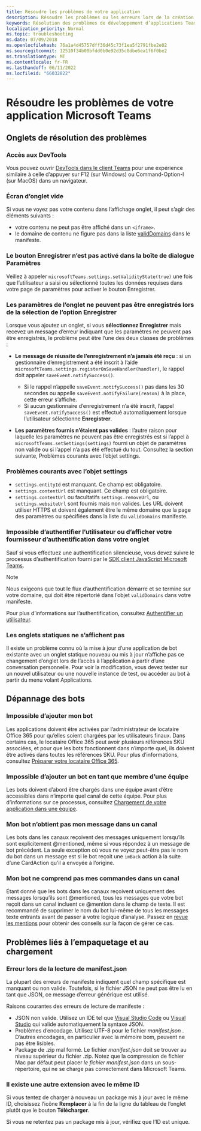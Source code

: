 ```yaml
---
title: Résoudre les problèmes de votre application
description: Résoudre les problèmes ou les erreurs lors de la création d’applications pour Microsoft Teams
keywords: Résolution des problèmes de développement d’applications Teams
localization_priority: Normal
ms.topic: troubleshooting
ms.date: 07/09/2018
ms.openlocfilehash: 76a1a4d45757dff36d45c73f1ea5f2791fbe2e02
ms.sourcegitcommit: 12510f34b00bfdd0b0e92d35c8dbe6ea1f6f0be2
ms.translationtype: MT
ms.contentlocale: fr-FR
ms.lasthandoff: 06/11/2022
ms.locfileid: "66032822"
---
```

# <a name="troubleshoot-your-microsoft-teams-app"></a>Résoudre les problèmes de votre application Microsoft Teams

## <a name="troubleshooting-tabs"></a>Onglets de résolution des problèmes

### <a name="accessing-the-devtools"></a>Accès aux DevTools

Vous pouvez ouvrir [DevTools dans le client Teams](~/tabs/how-to/developer-tools.md) pour une expérience similaire à celle d’appuyer sur F12 (sur Windows) ou Command-Option-I (sur MacOS) dans un navigateur.

### <a name="blank-tab-screen"></a>Écran d’onglet vide

Si vous ne voyez pas votre contenu dans l’affichage onglet, il peut s’agir des éléments suivants :

* votre contenu ne peut pas être affiché dans un `<iframe>`.
* le domaine de contenu ne figure pas dans la liste [validDomains](~/resources/schema/manifest-schema.md#validdomains) dans le manifeste.

### <a name="the-save-button-isnt-enabled-on-the-settings-dialog"></a>Le bouton Enregistrer n’est pas activé dans la boîte de dialogue Paramètres

Veillez à appeler `microsoftTeams.settings.setValidityState(true)` une fois que l’utilisateur a saisi ou sélectionné toutes les données requises dans votre page de paramètres pour activer le bouton Enregistrer.

### <a name="the-tab-settings-cant-be-saved-on-selecting-save"></a>Les paramètres de l’onglet ne peuvent pas être enregistrés lors de la sélection de l’option Enregistrer

Lorsque vous ajoutez un onglet, si vous **sélectionnez Enregistrer** mais recevez un message d’erreur indiquant que les paramètres ne peuvent pas être enregistrés, le problème peut être l’une des deux classes de problèmes :

* **Le message de réussite de l’enregistrement n’a jamais été reçu** : si un gestionnaire d’enregistrement a été inscrit à l’aide `microsoftTeams.settings.registerOnSaveHandler(handler)`, le rappel doit appeler `saveEvent.notifySuccess()`.

  * Si le rappel n’appelle `saveEvent.notifySuccess()` pas dans les 30 secondes ou appelle `saveEvent.notifyFailure(reason)` à la place, cette erreur s’affiche.
  * Si aucun gestionnaire d’enregistrement n’a été inscrit, l’appel `saveEvent.notifySuccess()` est effectué automatiquement lorsque l’utilisateur sélectionne **Enregistrer**.

* **Les paramètres fournis n’étaient pas valides** : l’autre raison pour laquelle les paramètres ne peuvent pas être enregistrés est si l’appel à `microsoftTeams.setSettings(settings)` fourni un objet de paramètres non valide ou si l’appel n’a pas été effectué du tout. Consultez la section suivante, Problèmes courants avec l’objet settings.

### <a name="common-problems-with-the-settings-object"></a>Problèmes courants avec l’objet settings

* `settings.entityId` est manquant. Ce champ est obligatoire.
* `settings.contentUrl` est manquant. Ce champ est obligatoire.
* `settings.contentUrl` ou facultatifs `settings.removeUrl`, ou `settings.websiteUrl` sont fournis mais non valides. Les URL doivent utiliser HTTPS et doivent également être le même domaine que la page des paramètres ou spécifiées dans la liste du `validDomains` manifeste.

### <a name="cant-authenticate-the-user-or-display-your-auth-provider-in-your-tab"></a>Impossible d’authentifier l’utilisateur ou d’afficher votre fournisseur d’authentification dans votre onglet

Sauf si vous effectuez une authentification silencieuse, vous devez suivre le processus d’authentification fourni par le [SDK client JavaScript Microsoft Teams](/javascript/api/overview/msteams-client).

> [!NOTE]
>Nous exigeons que tout le flux d’authentification démarre et se termine sur votre domaine, qui doit être répertorié dans l’objet `validDomains` dans votre manifeste.

Pour plus d’informations sur l’authentification, consultez [Authentifier un utilisateur](~/concepts/authentication/authentication.md).

### <a name="static-tabs-not-showing-up"></a>Les onglets statiques ne s’affichent pas

Il existe un problème connu où la mise à jour d’une application de bot existante avec un onglet statique nouveau ou mis à jour n’affiche pas ce changement d’onglet lors de l’accès à l’application à partir d’une conversation personnelle.  Pour voir la modification, vous devez tester sur un nouvel utilisateur ou une nouvelle instance de test, ou accéder au bot à partir du menu volant Applications.

## <a name="troubleshooting-bots"></a>Dépannage des bots

### <a name="cant-add-my-bot"></a>Impossible d’ajouter mon bot

Les applications doivent être activées par l’administrateur de locataire Office 365 pour qu’elles soient chargées par les utilisateurs finaux. Dans certains cas, le locataire Office 365 peut avoir plusieurs références SKU associées, et pour que les bots fonctionnent dans n’importe quel, ils doivent être activés dans toutes les références SKU. Pour plus d’informations, consultez [Préparer votre locataire Office 365](~/concepts/build-and-test/prepare-your-o365-tenant.md).

### <a name="cant-add-bot-as-a-member-of-a-team"></a>Impossible d’ajouter un bot en tant que membre d’une équipe

Les bots doivent d’abord être chargés dans une équipe avant d’être accessibles dans n’importe quel canal de cette équipe. Pour plus d’informations sur ce processus, consultez [Chargement de votre application dans une équipe](~/concepts/deploy-and-publish/apps-upload.md).

### <a name="my-bot-doesnt-get-my-message-in-a-channel"></a>Mon bot n’obtient pas mon message dans un canal

Les bots dans les canaux reçoivent des messages uniquement lorsqu’ils sont explicitement @mentioned, même si vous répondez à un message de bot précédent. La seule exception où vous ne voyez peut-être pas le nom du bot dans un message est si le bot reçoit une `imBack` action à la suite d’une CardAction qu’il a envoyée à l’origine.

### <a name="my-bot-doesnt-understand-my-commands-when-in-a-channel"></a>Mon bot ne comprend pas mes commandes dans un canal

Étant donné que les bots dans les canaux reçoivent uniquement des messages lorsqu’ils sont @mentioned, tous les messages que votre bot reçoit dans un canal incluent ce @mention dans le champ de texte. Il est recommandé de supprimer le nom du bot lui-même de tous les messages texte entrants avant de passer à votre logique d’analyse. Passez en [revue les mentions](../bots/how-to/conversations/channel-and-group-conversations.md#work-with-mentions) pour obtenir des conseils sur la façon de gérer ce cas.

## <a name="issues-with-packaging-and-uploading"></a>Problèmes liés à l’empaquetage et au chargement

### <a name="error-while-reading-manifestjson"></a>Erreur lors de la lecture de manifest.json

La plupart des erreurs de manifeste indiquent quel champ spécifique est manquant ou non valide. Toutefois, si le fichier JSON ne peut pas être lu en tant que JSON, ce message d’erreur générique est utilisé.

Raisons courantes des erreurs de lecture de manifeste :

* JSON non valide. Utilisez un IDE tel que [Visual Studio Code](https://code.visualstudio.com) ou [Visual Studio](https://www.visualstudio.com/vs/) qui valide automatiquement la syntaxe JSON.
* Problèmes d’encodage. Utilisez UTF-8 pour le fichier *manifest.json* . D’autres encodages, en particulier avec la mémoire bom, peuvent ne pas être lisibles.
* Package de .zip mal formé. Le fichier *manifest.json* doit se trouver au niveau supérieur du fichier .zip. Notez que la compression de fichier Mac par défaut peut placer *le fichier manifest.json* dans un sous-répertoire, qui ne se charge pas correctement dans Microsoft Teams.

### <a name="another-extension-with-same-id-exists"></a>Il existe une autre extension avec le même ID

Si vous tentez de charger à nouveau un package mis à jour avec le même ID, choisissez l’icône **Remplacer** à la fin de la ligne du tableau de l’onglet plutôt que le bouton **Télécharger**.

Si vous ne retentez pas un package mis à jour, vérifiez que l’ID est unique.
